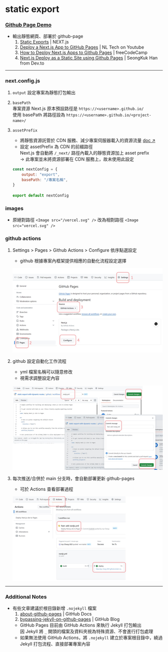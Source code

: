 # static export

### [Github Page Demo](https://joy-chang-2021.github.io/next.js_static_export/)

- 輸出靜態網頁、部署於 github-page
  1. [Static Exports](https://nextjs.org/docs/app/building-your-application/deploying/static-exports) | NEXT.js
  2. [Deploy a Next.js App to GitHub Pages](https://youtu.be/mJuz45RXeXY) | NL Tech on Youtube
  3. [How to Deploy Next.js Apps to Github Pages](https://www.freecodecamp.org/news/how-to-deploy-next-js-app-to-github-pages/) | freeCodeCamp
  4. [Next.js Deploy as a Static Site using Github Pages](https://dev.to/lico/nextjs-deploy-as-static-site-using-github-pages-3bhm) | SeongKuk Han from Dev.to

---
### next.config.js

1. `output` 設定專案為靜態打包輸出
2. `basePath`  
    專案資源 Next.js 原本預設路徑是 `https://<username>.github.io/`  
    使用 basePath 將路徑設為 `https://<username>.github.io/<project-name>/`  
3. `assetPrefix` 
    - 將靜態資源託管於 CDN 服務、減少專案伺服器載入的資源流量 [doc ↗](https://nextjs.org/docs/app/api-reference/next-config-js/assetPrefix)
    - 設定 assetPrefix 為 CDN 的前綴路徑  
        Next.js 會自動將 `/_next/` 路徑內載入的靜態資源加上 asset prefix  
        → 此專案並未將資源部署在 CDN 服務上，故未使用此設定

    ```javascript
    const nextConfig = {
        output: "export",
        basePath: "/專案名稱",
    }

    export default nextConfig
    ```

### images
- 原絕對路徑 `<Image src="/vercel.svg" />` 改為相對路徑 `<Image src="vercel.svg" />`

### github actions

1. Settings > Pages > Github Actions > Configure 依序點選設定  
    - github 根據專案內框架提供相應的自動化流程設定選擇

    ![set-action](public/set-action.jpg)

2. github 設定自動化工作流程
    - yml 檔案名稱可以隨意修改
    - 視需求調整設定內容

    ![create-action-yml](public/create-action-yml.jpg)

3. 每次推送/合併於 main 分支時，會自動部署更新 github-pages
    - 可於 Actions 查看部署過程

    ![gh-process](public/gh-process.jpg)

---

### Additional Notes
- 有些文章建議於根目錄新增 `.nojekyll` 檔案
    1. [about-github-pages](https://docs.github.com/en/pages/getting-started-with-github-pages/about-github-pages) | GitHub Docs
    2. [bypassing-jekyll-on-github-pages](https://github.blog/news-insights/the-library/bypassing-jekyll-on-github-pages/) | GitHub Blog
    - GitHub Pages 目前由 GitHub Actions 來執行 Jekyll 打包輸出  
    因 Jekyll 將 `_` 開頭的檔案及資料夾視為特殊資源、不會進行打包處理
    - 如果無法使用 GitHub Actions，將 `.nojekyll` 建立於專案根目錄中，繞過 Jekyll 打包流程、直接部署專案內容